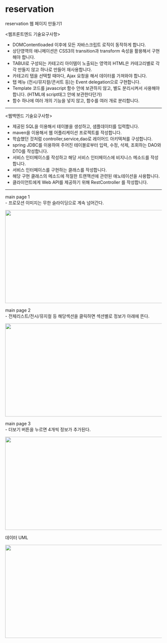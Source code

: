 # reservation
reservation 웹 페이지 만들기1


<웹프론트엔드 기술요구사항>
- DOMContentloaded 이후에 모든 자바스크립트 로직이 동작하게 합니다.
- 상단영역의 애니메이션은 CSS3의 transition과 transform 속성을 활용해서 구현해야 합니다.
- TABUI로 구성되는 카테고리 아이템이 노출되는 영역의 HTML은 카테고리별로 각각 만들지 않고 하나로 만들어 재사용합니다.
- 카테고리 탭을 선택할 때마다, Ajax 요청을 해서 데이터를 가져와야 합니다.
- 탭 메뉴 (전시/뮤지컬/콘서트 등)는 Event delegation으로 구현합니다.
- Template 코드를 javascript 함수 안에 보관하지 않고, 별도 분리시켜서 사용해야 합니다. (HTML에 script태그 안에 보관한다던가)
- 함수 하나에 여러 개의 기능을 넣지 않고, 함수를 여러 개로 분리합니다.

***

<웹백엔드 기술요구사항>
- 제공된 SQL을 이용해서 테이블을 생성하고, 샘플데이터를 입력합니다.
- maven을 이용해서 웹 어플리케이션 프로젝트를 작성합니다.
- 학습했던 것처럼 controller,service,dao로 레이어드 아키텍쳐를 구성합니다.
- spring JDBC를 이용하여 주어진 테이블로부터 입력, 수정, 삭제, 조회하는 DAO와 DTO를 작성합니다.
- 서비스 인터페이스를 작성하고 해당 서비스 인터페이스에 비지니스 메소드를 작성합니다.
- 서비스 인터페이스를 구현하는 클래스를 작성합니다.
- 해당 구현 클래스의 메소드에 적절한 트랜잭션에 관련된 애노테이션을 사용합니다.
- 클라이언트에게 Web API를 제공하기 위해 RestController 를 작성합니다.

***




 <p>main page 1<br>
 - 프로모션 이미지는 무한 슬라이딩으로 계속 넘어간다.  </p>
<img width="600" height="300" src=https://user-images.githubusercontent.com/51191647/88021272-253ccb80-cb68-11ea-9d6d-60575d16f5c6.JPG>





 <p>main page 2<br>
  - 전체리스트/전시/뮤지컬 등 해당섹션을 클릭하면 섹션별로 정보가 아래에 뜬다.</p>
<img width="600" height="300" src=https://user-images.githubusercontent.com/51191647/88021283-2968e900-cb68-11ea-9da6-304a29a88c37.JPG>





 <p>main page 3<br>
  - 더보기 버튼을 누르면 4개씩 정보가 추가된다.</p>
<img width="600" height="300" src=https://user-images.githubusercontent.com/51191647/88021291-2bcb4300-cb68-11ea-8b53-e218ed073435.JPG>





<p>데이터 UML</p>
<img width="600" height="300" src=https://user-images.githubusercontent.com/51191647/88021296-2cfc7000-cb68-11ea-9479-aeb700d13f30.JPG>
